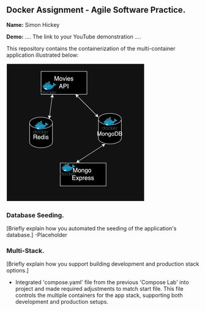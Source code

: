 ## Docker Assignment - Agile Software Practice.

__Name:__ Simon Hickey

__Demo:__ .... The link to your YouTube demonstration ....

This repository contains the containerization of the multi-container application illustrated below:

![](./images/arch.png)

### Database Seeding.

[Briefly explain how you automated the seeding of the application's database.]
-Placeholder

### Multi-Stack.

[Briefly explain how you support building development and production stack options.]
- Integrated 'compose.yaml' file from the previous 'Compose Lab' into project and made required adjustments to match start file. This file controls the multiple containers for the app stack, supporting both development and production setups.